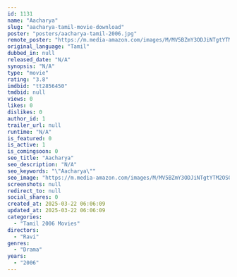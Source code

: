 ```yaml
---
id: 1131
name: "Aacharya"
slug: "aacharya-tamil-movie-download"
poster: "posters/aacharya-tamil-2006.jpg"
remote_poster: "https://m.media-amazon.com/images/M/MV5BZmY3ODJiNTgtYTM2OS00ODJmLWIyNGUtMzlhYTU3ODhiYjkxXkEyXkFqcGdeQXVyMjA4OTI5NDQ@._V1_SX300.jpg"
original_language: "Tamil"
dubbed_in: null
released_date: "N/A"
synopsis: "N/A"
type: "movie"
rating: "3.8"
imdbid: "tt2856450"
tmdbid: null
views: 0
likes: 0
dislikes: 0
author_id: 1
trailer_url: null
runtime: "N/A"
is_featured: 0
is_active: 1
is_comingsoon: 0
seo_title: "Aacharya"
seo_description: "N/A"
seo_keywords: "\"Aacharya\""
seo_image: "https://m.media-amazon.com/images/M/MV5BZmY3ODJiNTgtYTM2OS00ODJmLWIyNGUtMzlhYTU3ODhiYjkxXkEyXkFqcGdeQXVyMjA4OTI5NDQ@._V1_SX300.jpg"
screenshots: null
redirect_to: null
social_shares: 0
created_at: 2025-03-22 06:06:09
updated_at: 2025-03-22 06:06:09
categories:
  - "Tamil 2006 Movies"
directors:
  - "Ravi"
genres:
  - "Drama"
years:
  - "2006"
---
```


